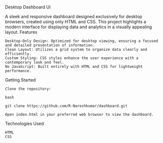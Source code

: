 Desktop Dashboard UI

A sleek and responsive dashboard designed exclusively for desktop browsers, created using only HTML and CSS. This project highlights a modern interface for displaying data and analytics in a visually appealing layout.
Features

    Desktop-Only Design: Optimized for desktop viewing, ensuring a focused and detailed presentation of information.
    Clean Layout: Utilizes a grid system to organize data clearly and efficiently.
    Custom Styling: CSS styles enhance the user experience with a contemporary look and feel.
    No JavaScript: Built entirely with HTML and CSS for lightweight performance.

Getting Started

    Clone the repository:

    bash

    git clone https://github.com/R-Nareshkumar/dashboard.git

    Open index.html in your preferred web browser to view the dashboard.

Technologies Used

    HTML
    CSS
